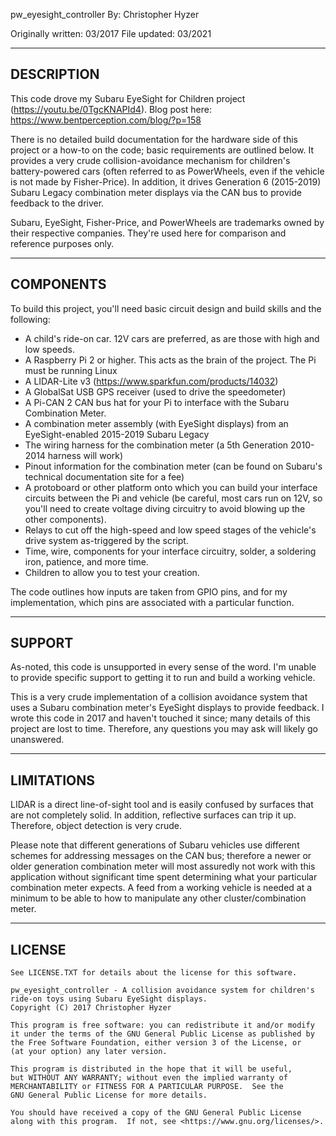 pw_eyesight_controller
By: Christopher Hyzer

Originally written: 03/2017
File updated: 03/2021

-------------
 DESCRIPTION
-------------

This code drove my Subaru EyeSight for Children project (https://youtu.be/0TgcKNAPId4).  Blog post here: https://www.bentperception.com/blog/?p=158 

There is no detailed build documentation for the hardware side of this project or a how-to on the code; basic requirements are outlined below.  It provides a very crude collision-avoidance mechanism for children's battery-powered cars (often referred to as PowerWheels, even if the vehicle is not made by Fisher-Price).  In addition, it drives Generation 6 (2015-2019) Subaru Legacy combination meter displays via the CAN bus to provide feedback to the driver.

Subaru, EyeSight, Fisher-Price, and PowerWheels are trademarks owned by their respective companies.  They're used here for comparison and reference purposes only.

------------
 COMPONENTS
------------

To build this project, you'll need basic circuit design and build skills and the following:

* A child's ride-on car.  12V cars are preferred, as are those with high and low speeds.
* A Raspberry Pi 2 or higher.  This acts as the brain of the project.  The Pi must be running Linux
* A LIDAR-Lite v3 (https://www.sparkfun.com/products/14032)
* A GlobalSat USB GPS receiver (used to drive the speedometer)
* A Pi-CAN 2 CAN bus hat for your Pi to interface with the Subaru Combination Meter.
* A combination meter assembly (with EyeSight displays) from an EyeSight-enabled 2015-2019 Subaru Legacy
* The wiring harness for the combination meter (a 5th Generation 2010-2014 harness will work)
* Pinout information for the combination meter (can be found on Subaru's technical documentation site for a fee)
* A protoboard or other platform onto which you can build your interface circuits between the Pi and vehicle (be careful, most cars run on 12V, so you'll need to create voltage diving circuitry to avoid blowing up the other components).
* Relays to cut off the high-speed and low speed stages of the vehicle's drive system as-triggered by the script.
* Time, wire, components for your interface circuitry, solder, a soldering iron, patience, and more time.
* Children to allow you to test your creation.

The code outlines how inputs are taken from GPIO pins, and for my implementation, which pins are associated with a particular function.

---------
 SUPPORT
---------

As-noted, this code is unsupported in every sense of the word.  I'm unable to provide specific support to getting it to run and build a working vehicle.

This is a very crude implementation of a collision avoidance system that uses a Subaru combination meter's EyeSight displays to provide feedback.  I wrote this code in 2017 and haven't touched it since; many details of this project are lost to time.  Therefore, any questions you may ask will likely go unanswered.

-------------
 LIMITATIONS
-------------

LIDAR is a direct line-of-sight tool and is easily confused by surfaces that are not completely solid.  In addition, reflective surfaces can trip it up.  Therefore, object detection is very crude.  

Please note that different generations of Subaru vehicles use different schemes for addressing messages on the CAN bus; therefore a newer or older generation combination meter will most assuredly not work with this application without significant time spent determining what your particular combination meter expects.  A feed from a working vehicle is needed at a minimum to be able to how to manipulate any other cluster/combination meter.

---------
 LICENSE
---------
    See LICENSE.TXT for details about the license for this software.

    pw_eyesight_controller - A collision avoidance system for children's ride-on toys using Subaru EyeSight displays.
    Copyright (C) 2017 Christopher Hyzer

    This program is free software: you can redistribute it and/or modify
    it under the terms of the GNU General Public License as published by
    the Free Software Foundation, either version 3 of the License, or
    (at your option) any later version.

    This program is distributed in the hope that it will be useful,
    but WITHOUT ANY WARRANTY; without even the implied warranty of
    MERCHANTABILITY or FITNESS FOR A PARTICULAR PURPOSE.  See the
    GNU General Public License for more details.

    You should have received a copy of the GNU General Public License
    along with this program.  If not, see <https://www.gnu.org/licenses/>.

